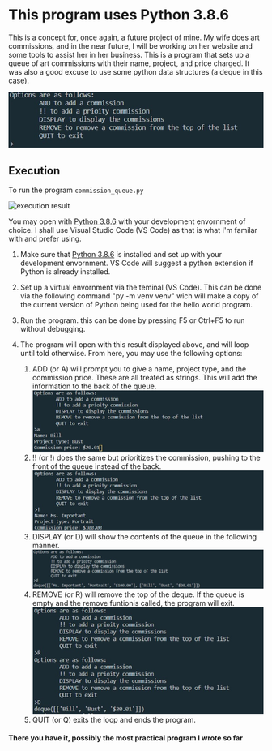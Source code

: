 # This program uses Python 3.8.6

This is a concept for, once again, a future project of mine. My wife does art commissions, and in the near future, I will be working on her website and some tools to assist her in her business. This is a program that sets up a queue of art commissions with their name, project, and price charged. It was also a good excuse to use some python data structures (a deque in this case).

![execution result](cq_1.jpg)

## Execution

To run the program `commission_queue.py`

![execution result](qf_complete2.jpg)

You may open with [Python 3.8.6](https://www.python.org/) with your development envornment of choice. I shall use Visual Studio Code (VS Code) as that is what I'm familar with and prefer using.

1. Make sure that [Python 3.8.6](https://www.python.org/) is installed and set up with your development envornment. VS Code  will suggest a python extension if Python is already installed. 

2. Set up a virtual envornment via the teminal (VS Code). This can be done via the following command "py -m venv venv" wich will make a copy of the current version of Python being used for the hello world program.

3. Run the program. this can be done by pressing  F5 or Ctrl+F5 to run without debugging.

4. The program will open with this result displayed above, and will loop until told otherwise. From here, you may use the following options:
    1. ADD (or A) will prompt you to give a name, project type, and the commission price. These are all treated as strings. This will add the information to the back of the queue.
    ![execution result](cq_prompt1.jpg)
    2. !! (or !) does the same but prioritizes the commission, pushing to the front of the queue instead of the back.
    ![execution result](cq_prompt2.jpg)
    3. DISPLAY (or D) will show the contents of the queue in the following manner. 
    ![execution result](cq_prompt3.jpg)
    4. REMOVE (or R) will remove the top of the deque. If the queue is empty and the remove funtionis called, the program will exit. 
    ![execution result](cq_prompt4.jpg)
    5. QUIT (or Q) exits the loop and ends the program.

#### There you have it, possibly the most practical program I wrote so far